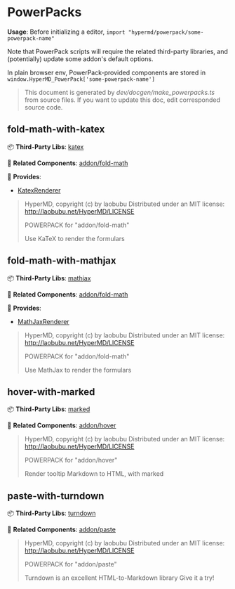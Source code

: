 # PowerPacks

**Usage**: Before initializing a editor, `import "hypermd/powerpack/some-powerpack-name"`

Note that PowerPack scripts will require the related third-party libraries, and (potentially) update some addon's default options.

In plain browser env, PowerPack-provided components are stored in `window.HyperMD_PowerPack['some-powerpack-name']`

> This document is generated by *dev/docgen/make_powerpacks.ts* from source files.
> If you want to update this doc, edit corresponded source code.

## fold-math-with-katex

📦 **Third-Party Libs**:   [katex](https://www.npmjs.com/package/katex)

🚀 **Related Components**:   [addon/fold-math](https://github.com/laobubu/HyperMD/tree/master/src/addon/fold-math.ts)

🚢 **Provides**:

* [KatexRenderer](https://github.com/laobubu/HyperMD/tree/master/src/powerpack/fold-math-with-katex.ts#L16)

> HyperMD, copyright (c) by laobubu
> Distributed under an MIT license: http://laobubu.net/HyperMD/LICENSE
> 
> POWERPACK for "addon/fold-math"
> 
> Use KaTeX to render the formulars



## fold-math-with-mathjax

📦 **Third-Party Libs**:   [mathjax](https://www.npmjs.com/package/mathjax)

🚀 **Related Components**:   [addon/fold-math](https://github.com/laobubu/HyperMD/tree/master/src/addon/fold-math.ts)

🚢 **Provides**:

* [MathJaxRenderer](https://github.com/laobubu/HyperMD/tree/master/src/powerpack/fold-math-with-mathjax.ts#L14)

> HyperMD, copyright (c) by laobubu
> Distributed under an MIT license: http://laobubu.net/HyperMD/LICENSE
> 
> POWERPACK for "addon/fold-math"
> 
> Use MathJax to render the formulars



## hover-with-marked

📦 **Third-Party Libs**:   [marked](https://www.npmjs.com/package/marked)

🚀 **Related Components**:   [addon/hover](https://github.com/laobubu/HyperMD/tree/master/src/addon/hover.ts)

> HyperMD, copyright (c) by laobubu
> Distributed under an MIT license: http://laobubu.net/HyperMD/LICENSE
> 
> POWERPACK for "addon/hover"
> 
> Render tooltip Markdown to HTML, with marked



## paste-with-turndown

📦 **Third-Party Libs**:   [turndown](https://www.npmjs.com/package/turndown)

🚀 **Related Components**:   [addon/paste](https://github.com/laobubu/HyperMD/tree/master/src/addon/paste.ts)

> HyperMD, copyright (c) by laobubu
> Distributed under an MIT license: http://laobubu.net/HyperMD/LICENSE
> 
> POWERPACK for "addon/paste"
> 
> Turndown is an excellent HTML-to-Markdown library
> Give it a try!


